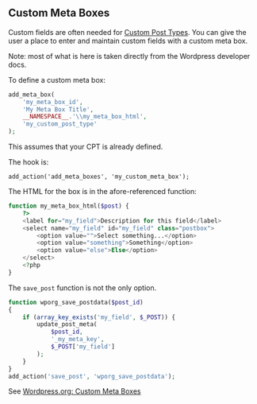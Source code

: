 ## Custom Meta Boxes

Custom fields are often needed for [Custom Post Types](/custom_post_types/README.md). You can give the user a place to 
enter and maintain custom fields with a custom meta box.

Note: most of what is here is taken directly from the Wordpress developer docs.

To define a custom meta box:

```php
add_meta_box(
    'my_meta_box_id',
    'My Meta Box Title',
    __NAMESPACE__.'\\my_meta_box_html',
    'my_custom_post_type'
);
```

This assumes that your CPT is already defined.

The hook is:

`add_action('add_meta_boxes', 'my_custom_meta_box');`

The HTML for the box is in the afore-referenced function:

```php
function my_meta_box_html($post) {
    ?>
    <label for="my_field">Description for this field</label>
    <select name="my_field" id="my_field" class="postbox">
        <option value="">Select something...</option>
        <option value="something">Something</option>
        <option value="else">Else</option>
    </select>
    <?php
}
```
The `save_post` function is not the only option.

```php
function wporg_save_postdata($post_id)
{
    if (array_key_exists('my_field', $_POST)) {
        update_post_meta(
            $post_id,
            '_my_meta_key',
            $_POST['my_field']
        );
    }
}
add_action('save_post', 'wporg_save_postdata');
```

See [Wordpress.org: Custom Meta Boxes](https://developer.wordpress.org/plugins/metadata/custom-meta-boxes/)

